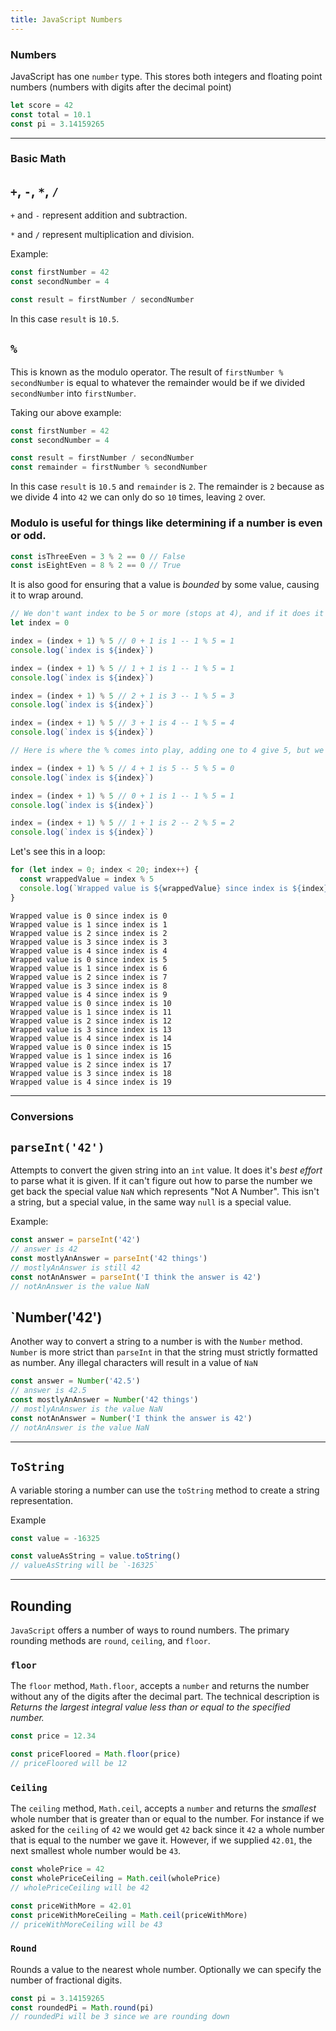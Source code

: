 ```yaml
---
title: JavaScript Numbers
---
```


### Numbers

JavaScript has one `number` type. This stores both integers and floating point
numbers (numbers with digits after the decimal point)

```js
let score = 42
const total = 10.1
const pi = 3.14159265
```

---

### Basic Math

## `+`, `-`, `*`, `/`

`+` and `-` represent addition and subtraction.

`*` and `/` represent multiplication and division.

Example:

```js
const firstNumber = 42
const secondNumber = 4

const result = firstNumber / secondNumber
```

In this case `result` is `10.5`.

## `%`

This is known as the modulo operator. The result of `firstNumber % secondNumber`
is equal to whatever the remainder would be if we divided `secondNumber` into
`firstNumber`.

Taking our above example:

```js
const firstNumber = 42
const secondNumber = 4

const result = firstNumber / secondNumber
const remainder = firstNumber % secondNumber
```

In this case `result` is `10.5` and `remainder` is `2`. The remainder is `2`
because as we divide 4 into `42` we can only do so `10` times, leaving `2` over.

### Modulo is useful for things like determining if a number is even or odd.

```js
const isThreeEven = 3 % 2 == 0 // False
const isEightEven = 8 % 2 == 0 // True
```

It is also good for ensuring that a value is _bounded_ by some value, causing it
to wrap around.

```js
// We don't want index to be 5 or more (stops at 4), and if it does it should wrap around to 0
let index = 0

index = (index + 1) % 5 // 0 + 1 is 1 -- 1 % 5 = 1
console.log(`index is ${index}`)

index = (index + 1) % 5 // 1 + 1 is 1 -- 1 % 5 = 1
console.log(`index is ${index}`)

index = (index + 1) % 5 // 2 + 1 is 3 -- 1 % 5 = 3
console.log(`index is ${index}`)

index = (index + 1) % 5 // 3 + 1 is 4 -- 1 % 5 = 4
console.log(`index is ${index}`)

// Here is where the % comes into play, adding one to 4 give 5, but we want this to "wrap around" back to 0.

index = (index + 1) % 5 // 4 + 1 is 5 -- 5 % 5 = 0
console.log(`index is ${index}`)

index = (index + 1) % 5 // 0 + 1 is 1 -- 1 % 5 = 1
console.log(`index is ${index}`)

index = (index + 1) % 5 // 1 + 1 is 2 -- 2 % 5 = 2
console.log(`index is ${index}`)
```

Let's see this in a loop:

```js
for (let index = 0; index < 20; index++) {
  const wrappedValue = index % 5
  console.log(`Wrapped value is ${wrappedValue} since index is ${index}`)
}
```

```
Wrapped value is 0 since index is 0
Wrapped value is 1 since index is 1
Wrapped value is 2 since index is 2
Wrapped value is 3 since index is 3
Wrapped value is 4 since index is 4
Wrapped value is 0 since index is 5
Wrapped value is 1 since index is 6
Wrapped value is 2 since index is 7
Wrapped value is 3 since index is 8
Wrapped value is 4 since index is 9
Wrapped value is 0 since index is 10
Wrapped value is 1 since index is 11
Wrapped value is 2 since index is 12
Wrapped value is 3 since index is 13
Wrapped value is 4 since index is 14
Wrapped value is 0 since index is 15
Wrapped value is 1 since index is 16
Wrapped value is 2 since index is 17
Wrapped value is 3 since index is 18
Wrapped value is 4 since index is 19
```

---

### Conversions

## `parseInt('42')`

Attempts to convert the given string into an `int` value. It does it's _best
effort_ to parse what it is given. If it can't figure out how to parse the
number we get back the special value `NaN` which represents "Not A Number". This
isn't a string, but a special value, in the same way `null` is a special value.

Example:

```js
const answer = parseInt('42')
// answer is 42
const mostlyAnAnswer = parseInt('42 things')
// mostlyAnAnswer is still 42
const notAnAnswer = parseInt('I think the answer is 42')
// notAnAnswer is the value NaN
```

## `Number('42')

Another way to convert a string to a number is with the `Number` method.
`Number` is more strict than `parseInt` in that the string must strictly
formatted as number. Any illegal characters will result in a value of `NaN`

```js
const answer = Number('42.5')
// answer is 42.5
const mostlyAnAnswer = Number('42 things')
// mostlyAnAnswer is the value NaN
const notAnAnswer = Number('I think the answer is 42')
// notAnAnswer is the value NaN
```

---

## `ToString`

A variable storing a number can use the `toString` method to create a string
representation.

Example

```js
const value = -16325

const valueAsString = value.toString()
// valueAsString will be `-16325`
```

---

## Rounding

`JavaScript` offers a number of ways to round numbers. The primary rounding
methods are `round`, `ceiling`, and `floor`.

### `floor`

The `floor` method, `Math.floor`, accepts a `number` and returns the number
without any of the digits after the decimal part. The technical description is
_Returns the largest integral value less than or equal to the specified number._

```js
const price = 12.34

const priceFloored = Math.floor(price)
// priceFloored will be 12
```

### `Ceiling`

The `ceiling` method, `Math.ceil`, accepts a `number` and returns the _smallest_
whole number that is greater than or equal to the number. For instance if we
asked for the `ceiling` of `42` we would get `42` back since it `42` a whole
number that is equal to the number we gave it. However, if we supplied `42.01`,
the next smallest whole number would be `43`.

```js
const wholePrice = 42
const wholePriceCeiling = Math.ceil(wholePrice)
// wholePriceCeiling will be 42

const priceWithMore = 42.01
const priceWithMoreCeiling = Math.ceil(priceWithMore)
// priceWithMoreCeiling will be 43
```

### `Round`

Rounds a value to the nearest whole number. Optionally we can specify the number
of fractional digits.

```js
const pi = 3.14159265
const roundedPi = Math.round(pi)
// roundedPi will be 3 since we are rounding down
```
